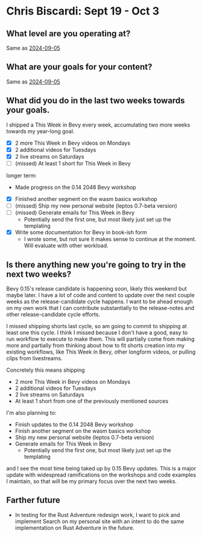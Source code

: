 # Chris Biscardi: Sept 19 - Oct 3

## What level are you operating at?

Same as [2024-09-05](2024-09-05.md)

## What are your goals for your content?

Same as [2024-09-05](2024-09-05.md)

## What did you do in the last two weeks towards your goals.

I shipped a This Week in Bevy every week, accumulating two more weeks towards my year-long goal.

- [x] 2 more This Week in Bevy videos on Mondays
- [x] 2 additional videos for Tuesdays
- [x] 2 live streams on Saturdays
- [ ] (missed) At least 1 short for This Week in Bevy

longer term:

- Made progress on the 0.14 2048 Bevy workshop
- [x] Finished another segment on the wasm basics workshop
- [ ] (missed) Ship my new personal website (leptos 0.7-beta version)
- [ ] (missed) Generate emails for This Week in Bevy
  - Potentially send the first one, but most likely just set up the templating
- [x] Write some documentation for Bevy in book-ish form
  - I wrote some, but not sure it makes sense to continue at the moment. Will evaluate with other workload.


## Is there anything new you're going to try in the next two weeks?

Bevy 0.15's release candidate is happening soon, likely this weekend but maybe later. I have a lot of code and content to update over the next couple weeks as the release-candidate cycle happens. I want to be ahead enough on my own work that I can contribute substantially to the release-notes and other release-candidate cycle efforts.

I missed shipping shorts last cycle, so am going to commit to shipping at least one this cycle. I think I missed because I don't have a good, easy to run workflow to execute to make them. This will partially come from making more and partially from thinking about how to fit shorts creation into my existing workflows, like This Week in Bevy, other longform videos, or pulling clips from livestreams.

Concretely this means shipping

- 2 more This Week in Bevy videos on Mondays
- 2 additional videos for Tuesdays
- 2 live streams on Saturdays
- At least 1 short from one of the previously mentioned sources

I'm also planning to:

- Finish updates to the 0.14 2048 Bevy workshop
- Finish another segment on the wasm basics workshop
- Ship my new personal website (leptos 0.7-beta version)
- Generate emails for This Week in Bevy
  - Potentially send the first one, but most likely just set up the templating

and I see the most time being taked up by 0.15 Bevy updates. This is a major update with widespread ramifications on the workshops and code examples I maintain, so that will be my primary focus over the next two weeks.

## Farther future

- In testing for the Rust Adventure redesign work, I want to pick and implement Search on my personal site with an intent to do the same implementation on Rust Adventure in the future.
